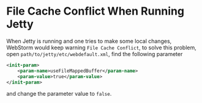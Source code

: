 # File Cache Conflict When Running Jetty

When Jetty is running and one tries to make some local changes, WebStorm would keep warning `File Cache Conflict`, to solve this problem, open `path/to/jetty/etc/webdefault.xml`, find the following parameter

```xml
<init-param>
    <param-name>useFileMappedBuffer</param-name>
    <param-value>true</param-value>
</init-param>
```

and change the parameter value to `false`.